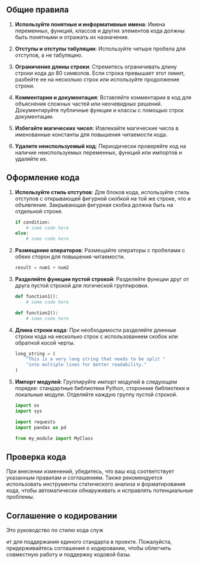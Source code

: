 ## Общие правила

1. **Используйте понятные и информативные имена**: Имена переменных, функций, классов и других элементов кода должны быть понятными и отражать их назначение.

2. **Отступы и отступы табуляции**: Используйте четыре пробела для отступов, а не табуляцию.

3. **Ограничение длины строки**: Стремитесь ограничивать длину строки кода до 80 символов. Если строка превышает этот лимит, разбейте ее на несколько строк или используйте продолжение строки.

4. **Комментарии и документация**: Вставляйте комментарии в код для объяснения сложных частей или неочевидных решений. Документируйте публичные функции и классы с помощью строк документации.

5. **Избегайте магических чисел**: Извлекайте магические числа в именованные константы для повышения читаемости кода.

6. **Удалите неиспользуемый код**: Периодически проверяйте код на наличие неиспользуемых переменных, функций или импортов и удаляйте их.

## Оформление кода

1. **Используйте стиль отступов**: Для блоков кода, используйте стиль отступов с открывающей фигурной скобкой на той же строке, что и объявление. Закрывающая фигурная скобка должна быть на отдельной строке.

   ```python
   if condition:
       # some code here
   else:
       # some code here
   ```

2. **Размещение операторов**: Размещайте операторы с пробелами с обеих сторон для повышения читаемости.

   ```python
   result = num1 + num2
   ```

3. **Разделяйте функции пустой строкой**: Разделяйте функции друг от друга пустой строкой для логической группировки.

   ```python
   def function1():
       # some code here

   def function2():
       # some code here
   ```

4. **Длина строки кода**: При необходимости разделяйте длинные строки кода на несколько строк с использованием скобок или обратной косой черты.

   ```python
   long_string = (
       "This is a very long string that needs to be split "
       "into multiple lines for better readability."
   )
   ```

5. **Импорт модулей**: Группируйте импорт модулей в следующем порядке: стандартные библиотеки Python, сторонние библиотеки и локальные модули. Отделяйте каждую группу пустой строкой.

   ```python
   import os
   import sys

   import requests
   import pandas as pd

   from my_module import MyClass
   ```

## Проверка кода

При внесении изменений, убедитесь, что ваш код соответствует указанным правилам и соглашениям. Также рекомендуется использовать инструменты статического анализа и форматирования кода, чтобы автоматически обнаруживать и исправлять потенциальные проблемы.

## Соглашение о кодировании

Это руководство по стилю кода служ

ит для поддержания единого стандарта в проекте. Пожалуйста, придерживайтесь соглашения о кодировании, чтобы облегчить совместную работу и поддержку кодовой базы.
